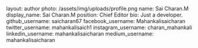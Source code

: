 layout: author
photo: /assets/img/uploads/profile.png
name: Sai Charan.M
display_name: Sai Charan.M
position: Chief Editor
bio: Just a developer.
github_username: saicharan67
facebook_username: Mahankalisaicharan
twitter_username: mahankalisaich1
instagram_username: charan_mahankali
linkedin_username: mahankalisaicharan
medium_username: mahankalisaicharan
